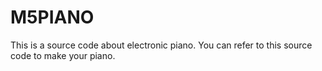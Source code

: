 # M5PIANO

This is a source code about electronic piano. You can refer to this source code to make your piano. 